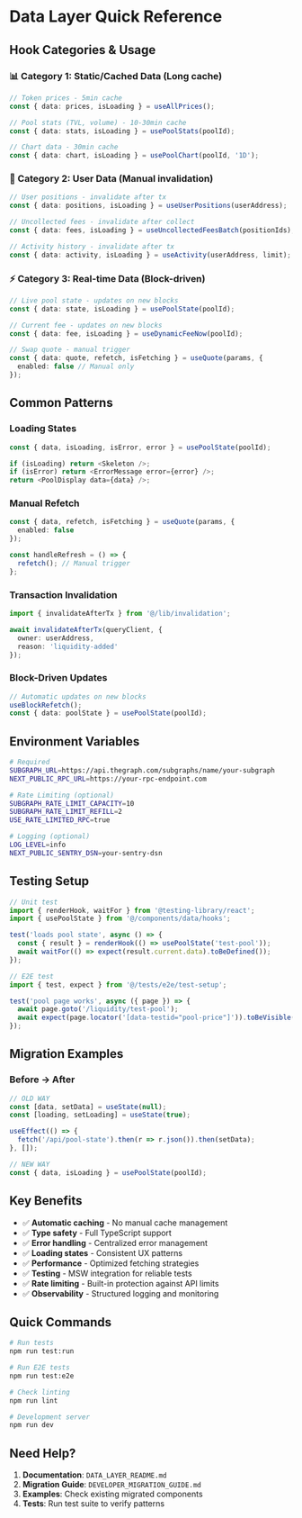 # Data Layer Quick Reference

## Hook Categories & Usage

### 📊 Category 1: Static/Cached Data (Long cache)
```typescript
// Token prices - 5min cache
const { data: prices, isLoading } = useAllPrices();

// Pool stats (TVL, volume) - 10-30min cache
const { data: stats, isLoading } = usePoolStats(poolId);

// Chart data - 30min cache
const { data: chart, isLoading } = usePoolChart(poolId, '1D');
```

### 👤 Category 2: User Data (Manual invalidation)
```typescript
// User positions - invalidate after tx
const { data: positions, isLoading } = useUserPositions(userAddress);

// Uncollected fees - invalidate after collect
const { data: fees, isLoading } = useUncollectedFeesBatch(positionIds);

// Activity history - invalidate after tx
const { data: activity, isLoading } = useActivity(userAddress, limit);
```

### ⚡ Category 3: Real-time Data (Block-driven)
```typescript
// Live pool state - updates on new blocks
const { data: state, isLoading } = usePoolState(poolId);

// Current fee - updates on new blocks
const { data: fee, isLoading } = useDynamicFeeNow(poolId);

// Swap quote - manual trigger
const { data: quote, refetch, isFetching } = useQuote(params, {
  enabled: false // Manual only
});
```

## Common Patterns

### Loading States
```typescript
const { data, isLoading, isError, error } = usePoolState(poolId);

if (isLoading) return <Skeleton />;
if (isError) return <ErrorMessage error={error} />;
return <PoolDisplay data={data} />;
```

### Manual Refetch
```typescript
const { data, refetch, isFetching } = useQuote(params, {
  enabled: false
});

const handleRefresh = () => {
  refetch(); // Manual trigger
};
```

### Transaction Invalidation
```typescript
import { invalidateAfterTx } from '@/lib/invalidation';

await invalidateAfterTx(queryClient, {
  owner: userAddress,
  reason: 'liquidity-added'
});
```

### Block-Driven Updates
```typescript
// Automatic updates on new blocks
useBlockRefetch();
const { data: poolState } = usePoolState(poolId);
```

## Environment Variables

```bash
# Required
SUBGRAPH_URL=https://api.thegraph.com/subgraphs/name/your-subgraph
NEXT_PUBLIC_RPC_URL=https://your-rpc-endpoint.com

# Rate Limiting (optional)
SUBGRAPH_RATE_LIMIT_CAPACITY=10
SUBGRAPH_RATE_LIMIT_REFILL=2
USE_RATE_LIMITED_RPC=true

# Logging (optional)
LOG_LEVEL=info
NEXT_PUBLIC_SENTRY_DSN=your-sentry-dsn
```

## Testing Setup

```typescript
// Unit test
import { renderHook, waitFor } from '@testing-library/react';
import { usePoolState } from '@/components/data/hooks';

test('loads pool state', async () => {
  const { result } = renderHook(() => usePoolState('test-pool'));
  await waitFor(() => expect(result.current.data).toBeDefined());
});

// E2E test
import { test, expect } from '@/tests/e2e/test-setup';

test('pool page works', async ({ page }) => {
  await page.goto('/liquidity/test-pool');
  await expect(page.locator('[data-testid="pool-price"]')).toBeVisible();
});
```

## Migration Examples

### Before → After

```typescript
// OLD WAY
const [data, setData] = useState(null);
const [loading, setLoading] = useState(true);

useEffect(() => {
  fetch('/api/pool-state').then(r => r.json()).then(setData);
}, []);

// NEW WAY
const { data, isLoading } = usePoolState(poolId);
```

## Key Benefits

- ✅ **Automatic caching** - No manual cache management
- ✅ **Type safety** - Full TypeScript support
- ✅ **Error handling** - Centralized error management
- ✅ **Loading states** - Consistent UX patterns
- ✅ **Performance** - Optimized fetching strategies
- ✅ **Testing** - MSW integration for reliable tests
- ✅ **Rate limiting** - Built-in protection against API limits
- ✅ **Observability** - Structured logging and monitoring

## Quick Commands

```bash
# Run tests
npm run test:run

# Run E2E tests
npm run test:e2e

# Check linting
npm run lint

# Development server
npm run dev
```

## Need Help?

1. **Documentation**: `DATA_LAYER_README.md`
2. **Migration Guide**: `DEVELOPER_MIGRATION_GUIDE.md`
3. **Examples**: Check existing migrated components
4. **Tests**: Run test suite to verify patterns


